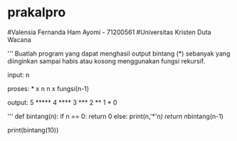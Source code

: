 # prakalpro
#Valensia Fernanda Ham Ayomi - 71200561
#Universitas Kristen Duta Wacana

'''
Buatlah program yang dapat menghasil output 
bintang (*) sebanyak yang diinginkan sampai habis atau kosong 
menggunakan fungsi rekursif.

input: n 

proses: * x n
        n x fungsi(n-1)

output:
5 *****
4 ****
3 ***
2 **
1 *
0

'''
def bintang(n):
    if n == 0:
        return 0
    else:
        print(n,'*'*n)
        return n*bintang(n-1)

print(bintang(10))
